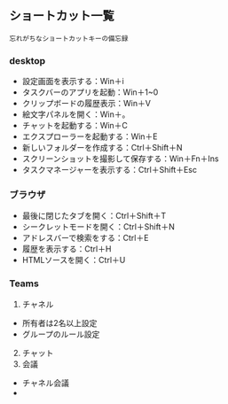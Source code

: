 ## ショートカット一覧
    忘れがちなショートカットキーの備忘録
### desktop
* 設定画面を表示する：Win＋i
* タスクバーのアプリを起動：Win＋1~0
* クリップボードの履歴表示：Win＋V
* 絵文字パネルを開く：Win＋。
* チャットを起動する：Win＋C
* エクスプローラーを起動する：Win＋E
* 新しいフォルダーを作成する：Ctrl＋Shift＋N
* スクリーンショットを撮影して保存する：Win＋Fn＋Ins
* タスクマネージャーを表示する：Ctrl＋Shift＋Esc
### ブラウザ
* 最後に閉じたタブを開く：Ctrl＋Shift＋T
* シークレットモードを開く：Ctrl＋Shift＋N
* アドレスバーで検索をする：Ctrl＋E
* 履歴を表示する：Ctrl＋H
* HTMLソースを開く：Ctrl＋U
### Teams
1. チャネル
* 所有者は2名以上設定
* グループのルール設定
2. チャット
3. 会議
* チャネル会議
* 